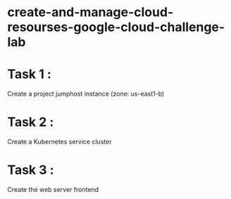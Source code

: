 # create-and-manage-cloud-resourses-google-cloud-challenge-lab

# Task 1 : 
Create a project jumphost instance (zone: us-east1-b)

# Task 2 : 
Create a Kubernetes service cluster

# Task 3 : 
Create the web server frontend
